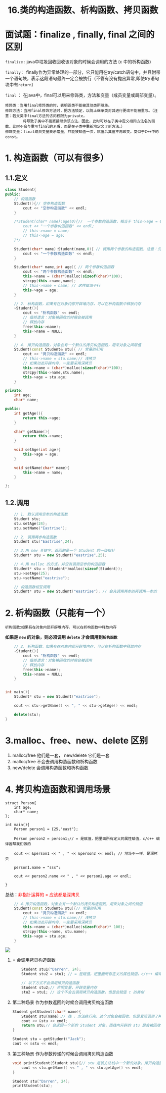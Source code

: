 # <center>16.类的构造函数、析构函数、拷贝函数<center>

# 面试题：finalize , finally, final 之间的区别 
`finalize` : java中垃圾回收回收该对象的时候会调用的方法   (c 中的析构函数)  

`finally`： finally作为异常处理的一部分，它只能用在try/catch语句中，并且附带一个语句块，表示这段语句最终一定会被执行（不管有没有抛出异常,即使try语句块中有`return`）

`final` ：  在java中，final可以用来修饰类，方法和变量（成员变量或局部变量）。  

```
修饰类：当用final修饰类的时，表明该类不能被其他类所继承。
修饰方法：当用final修饰方法时，把方法锁定，以防止继承类对其进行更改不能被重写。（注意：若父类中final方法的访问权限为private，
        将导致子类中不能直接继承该方法，因此，此时可以在子类中定义相同方法名的函数，此时不会与重写final的矛盾，而是在子类中重新地定义了新方法。）
修饰变量：final成员变量表示常量，只能被赋值一次，赋值后其值不再改变。类似于C++中的const。
```

# 1. 构造函数（可以有很多）

## 1.1.定义

```c++
class Student{
public:
    // 构造函数
    Student(){// 空参构造函数
        cout << "空参构造函数" << endl;
    }

    /*Student(char* name):age(0){//  一个参数构造函数，相当于 this->age = 0;
        cout << "一个参数构造函数" << endl;
        // this->name = name;
        // this->age = age;
    }*/

    Student(char* name):Student(name,0){ // 调用两个参数的构造函数，注意：先会调用两个参数的构造函数，然后才会执行当前构造函数
        cout << "一个参数构造函数" << endl;
    }

    Student(char* name,int age){ // 两个参数构造函数
        cout << "两个参数构造函数" << endl;
        this->name = (char*)malloc(sizeof(char)*100);
        strcpy(this->name,name);
        // this->name = name; // 这样赋值不行
        this->age = age;
    }

    // 2. 析构函数，如果有在对象内部开辟堆内存，可以在析构函数中释放内存
    ~Student(){
        cout << "析构函数" << endl;
        // 临终遗言：对象被回收的时候会被调用
        // 释放内存
        free(this->name);
        this->name = NULL;
    }

    // 4. 拷贝构造函数，对象会有一个默认的拷贝构造函数，用来对象之间赋值
    Student(const Student& stu){ // 常量的引用
        cout << "拷贝构造函数" << endl;
        // this->name = stu.name;// 浅拷贝
        // 如果动态开辟内存，一定要采用深拷贝
        this->name = (char*)malloc(sizeof(char)*100);
        strcpy(this->name,stu.name);
        this->age = stu.age;
    }

private:
    int age;
    char* name;

public:
    int getAge(){
        return this->age;
    }

    char* getName(){
        return this->name;
    }

    void setAge(int age){
        this->age = age;
    }

    void setName(char* name){
        this->name = name;
    }

};
```

## 1.2.调用

```c++
    // 1. 默认调用空参的构造函数
    Student stu;
    stu.setAge(24);
    stu.setName("Eastrise");

    // 2. 调用两参构造函数
    Student stu("Eastrise",24);

    // 3.用 new 关键字，返回的是一个 Student 的一级指针
    Student* stu = new Student("eastrise",25);

    // 4.用 malloc 的方式，并没有调用空参的构造函数
    Student* stu = (Student*)malloc(sizeof(Student));
    stu->setAge(25);
    stu->setName("eastrise");

    // 构造函数相互调用
    Student* stu = new Student("eastrise"); // 会先调用两参的再调用一参的
```


# 2. 析构函数（只能有一个）

`析构函数`:`如果有在对象内部开辟堆内存，可以在析构函数中释放内存`

**如果是 `new` 的对象，则必须调用 `delete` 才会调用到`析构函数`**

```c++
    // 2. 析构函数，如果有在对象内部开辟堆内存，可以在析构函数中释放内存
    ~Student(){
        cout << "析构函数" << endl;
        // 临终遗言：对象被回收的时候会被调用
        // 释放内存
        free(this->name);
        this->name = NULL;
    }


int main(){
    Student* stu = new Student("eastrise");

    cout << stu->getName() << ", " << stu->getAge() << endl;

    delete(stu);
}
```

# 3.malloc、free、new、delete 区别

1. malloc/free 他们是一套， new/delete 它们是一套
2. malloc/free 不会去调用构造函数和析构函数
3. new/delete 会调用构造函数和析构函数


# 4. 拷贝构造函数和调用场景

```
struct Person{
    int age;
    char* name;
};

int main(){
    Person person1 = {25,"east"};

    Person person2 = person1;// = 是赋值，把里面所有定义的属性赋值，c/c++ 编译器帮我们做的

    cout << &person1 << " , " << &person2 << endl; // 地址不一样，是深拷贝

    person1.name = "sss";

    cout << person2.name << " , " << person2.age << endl;

}
```

总结：<font color=red>非指针运算的 = 应该都是深拷贝</font>

```c++
	// 4.拷贝构造函数，对象会有一个默认的拷贝构造函数，用来对象之间的赋值
	Student(const Student& stu){// 常量的引用
		cout << "拷贝构造函数" << endl;
		// this->name = stu.name;// 浅拷贝
		// 如果动态开辟内存，一定要采用深拷贝
		this->name = (char*)malloc(sizeof(char)* 100);
		strcpy(this->name, stu.name);
		this->age = stu.age;
	}
```

![](../images/16拷贝构造函数赋值.png)


1.  = 会调用拷贝构造函数

    ```c++
        Student stu1("Darren", 24);
        Student stu2 = stu1; // = 是赋值，把里面所有定义的属性赋值，c/c++ 编译器帮我们做的，其实会调用对象的拷贝构造
    
        // 以下方式不会调用拷贝构造函数
        Student stu2;// 声明变量，开辟变量内存
        stu2 = stu1; // 这个不会去调用拷贝构造函数，但是会赋值 c 的类似
    ```

2. 第二种场景 作为参数返回的时候会调用拷贝构造函数
    
    ```c++
    Student getStudent(char* name){
        Student stu(name);// 栈 ，方法执行完，这个对象会被回收，但是发现调用了拷贝构造函数
        cout << &stu << endl;
        return stu;// 会返回一个新的 Student 对象，而栈内开辟的 stu 是会被回收 
    }
    
    Student stu = getStudent("Jack");
    cout << &stu << endl;
    ```
 3. 第三种场景 作为参数传递的时候会调用拷贝构造函数
 
    ```c++
    void printStudent(Student stu){// stu 是该方法栈中一个新的对象，拷贝构造函数赋值，方法执行完会调用析构函数
        cout << stu.getName() << " , " << stu.getAge() << endl;
    }
    
    Student stu("Darren", 24);
    printStudent(stu);
    ```














